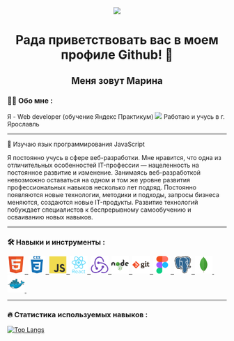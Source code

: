 <div id="header" align="center">
  <img src="https://media1.giphy.com/media/v1.Y2lkPTc5MGI3NjExbm8yaXNxeXRuc2M0NnJ1YWZhdWJrMDVqaDJsMWlrcmQyYW0zZHp6NyZlcD12MV9pbnRlcm5hbF9naWZfYnlfaWQmY3Q9Zw/LMcB8XospGZO8UQq87/giphy.gif" width="200"/>
</div>

<h1 align="center"> Рада приветствовать вас в моем профиле Github! 👋 </h1>
<h2 align="center" > Меня зовут Марина </h2>

### :woman_technologist: Обо мне :

Я - Web developer (обучение Яндекс Практикум) <img src="https://media.giphy.com/media/WUlplcMpOCEmTGBtBW/giphy.gif" width="30"> 
Работаю и учусь в г. Ярославль

---
:seedling: Изучаю язык программирования JavaScript

Я постоянно учусь в сфере веб-разработки. Мне нравится, что одна из отличительных особенностей IT-профессии — нацеленность на постоянное развитие и изменение. Занимаясь веб-разработкой невозможно оставаться на одном и том же уровне развития профессиональных навыков несколько лет подряд. Постоянно появляются новые технологии, методики и подходы, запросы бизнеса меняются, создаются новые IT-продукты. Развитие технологий побуждает специалистов к беспрерывному самообучению и осваиванию новых навыков.

---

### :hammer_and_wrench: Навыки и инструменты :
<div>
  <a href="https://developer.mozilla.org/en-US/docs/Glossary/HTML5" target="framename" rel="noopener noreferrer" >
  <img src="https://github.com/devicons/devicon/blob/master/icons/html5/html5-original.svg" title="HTML5" alt="HTML" width="40" height="40" href="https://developer.mozilla.org/en-US/docs/Glossary/HTML5" />&nbsp;
  </a>
  <a href="https://developer.mozilla.org/en-US/docs/Glossary/CSS">
    <img src="https://github.com/devicons/devicon/blob/master/icons/css3/css3-plain-wordmark.svg"  title="CSS3" alt="CSS" width="40" height="40"/>&nbsp;
  <a href="https://developer.mozilla.org/en-US/docs/Web/JavaScript">
    <img src="https://github.com/devicons/devicon/blob/master/icons/javascript/javascript-original.svg" title="JavaScript" alt="JavaScript" width="40" height="40"/>&nbsp;
  </a>
  <a href="https://ru.react.js.org/">
  <img src="https://github.com/devicons/devicon/blob/master/icons/react/react-original-wordmark.svg" title="React" alt="React" width="40" height="40"/>&nbsp;
  </a>
  <a href="https://habr.com/ru/articles/498860/">
    <img src="https://github.com/devicons/devicon/blob/master/icons/redux/redux-original.svg" title="Redux" alt="Redux " width="40" height="40"/>&nbsp;
  </a>
  <a href="https://doka.guide/tools/nodejs/">
    <img src="https://github.com/devicons/devicon/blob/master/icons/nodejs/nodejs-original-wordmark.svg" title="NodeJS" alt="NodeJS" width="40" height="40"/>&nbsp;
  </a>
  <a href="https://habr.com/ru/articles/125799/">
    <img src="https://github.com/devicons/devicon/blob/master/icons/git/git-original-wordmark.svg" title="Git" **alt="Git" width="40" height="40"/>&nbsp;
  </a>
    <a href="https://habr.com/ru/articles/463181/">
    <img src="https://github.com/devicons/devicon/blob/master/icons/figma/figma-original.svg" title="Figma" **alt="Figma" width="40" height="40"/>&nbsp;
  </a>
    <a href="https://habr.com/ru/companies/otus/articles/706346/">
    <img src="https://github.com/devicons/devicon/blob/master/icons/postgresql/postgresql-original.svg" title="PostgreSQL" **alt="PostgreSQL" width="40" height="40"/>&nbsp;
  </a>
    <a href="https://habr.com/ru/companies/otus/articles/474054/">
    <img src="https://github.com/devicons/devicon/blob/master/icons/mongodb/mongodb-original.svg" title="MongoDB" **alt="MongoDB" width="40" height="40"/>&nbsp;
  </a>
    <a href="https://doka.guide/tools/docker-compose/">
    <img src="https://github.com/devicons/devicon/blob/master/icons/docker/docker-original.svg" title="Docker" **alt="Docker" width="40" height="40"/>&nbsp;
  </a>
</div>

---

### :fire: Статистика используемых навыков :
[![Top Langs](https://github-readme-stats.vercel.app/api/top-langs/?username=MarinaTaras&layout=compact&theme=vision-friendly-dark)](https://github.com/anuraghazra/github-readme-stats)

<img src="https://komarev.com/ghpvc/?username=MarinaTaras&style=flat-square&color=blue" alt=""/>
<!--
**MarinaTaras/MarinaTaras** is a ✨ _special_ ✨ repository because its `README.md` (this file) appears on your GitHub profile.

Here are some ideas to get you started:

- 🔭 I’m currently working on ...
- 🌱 I’m currently learning ...
- 👯 I’m looking to collaborate on ...
- 🤔 I’m looking for help with ...
- 💬 Ask me about ...
- 📫 How to reach me: ...
- 😄 Pronouns: ...
- ⚡ Fun fact: ...
-->
